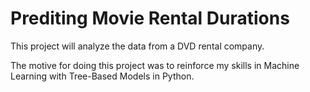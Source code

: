# Prediting Movie Rental Durations

This project will analyze the data from a DVD rental company.

The motive for doing this project was to reinforce my skills in Machine Learning with Tree-Based Models in Python.
